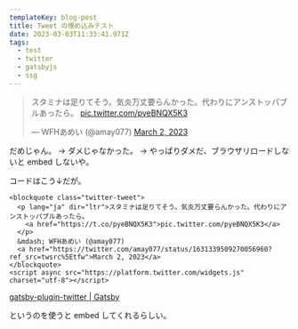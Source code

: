 ```yaml
---
templateKey: blog-post
title: Tweet の埋め込みテスト
date: 2023-03-03T11:33:41.971Z
tags:
  - test
  - twitter
  - gatsbyjs
  - ssg
---
```


<blockquote class="twitter-tweet"><p lang="ja" dir="ltr">スタミナは足りてそう。気炎万丈要らんかった。代わりにアンストッパブルあったら。 <a href="https://t.co/pyeBNQX5K3">pic.twitter.com/pyeBNQX5K3</a></p>&mdash; WFHあめい (@amay077) <a href="https://twitter.com/amay077/status/1631339509270056960?ref_src=twsrc%5Etfw">March 2, 2023</a></blockquote> <script async src="https://platform.twitter.com/widgets.js" charset="utf-8"></script>

だめじゃん。 → ダメじゃなかった。 → やっぱりダメだ、ブラウザリロードしないと embed しないや。

コードはこう↓だが。


```
<blockquote class="twitter-tweet">
  <p lang="ja" dir="ltr">スタミナは足りてそう。気炎万丈要らんかった。代わりにアンストッパブルあったら。 
    <a href="https://t.co/pyeBNQX5K3">pic.twitter.com/pyeBNQX5K3</a>
  </p>
  &mdash; WFHあめい (@amay077)
  <a href="https://twitter.com/amay077/status/1631339509270056960?ref_src=twsrc%5Etfw">March 2, 2023</a>
</blockquote>
<script async src="https://platform.twitter.com/widgets.js" charset="utf-8"></script>
```

[gatsby-plugin-twitter | Gatsby](https://www.gatsbyjs.com/plugins/gatsby-plugin-twitter/)

というのを使うと embed してくれるらしい。
